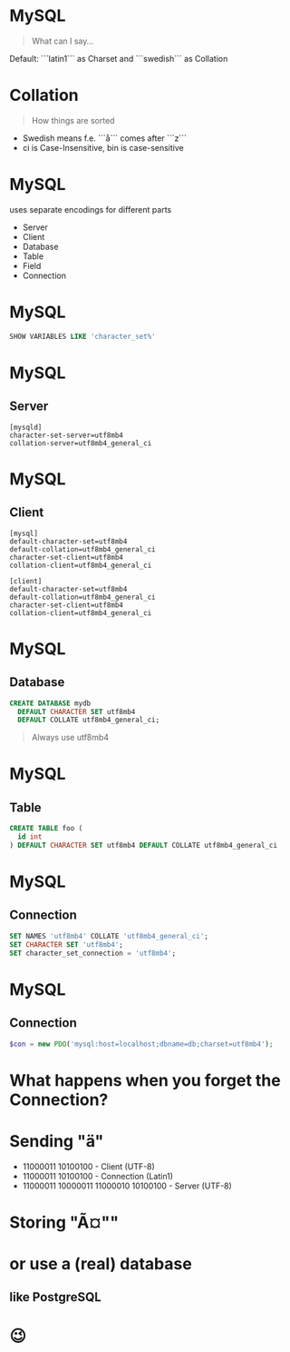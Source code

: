 # MySQL



> What can I say…

<!-- .element: class="fragment"-->Default: ```latin1``` as Charset and ```swedish``` as Collation



# Collation

> How things are sorted

* <!-- .element: class="fragment"-->Swedish means f.e. ```å``` comes after ```z```
* <!-- .element: class="fragment"-->ci is Case-Insensitive, bin is case-sensitive



# MySQL

uses separate encodings for different parts

* <!-- .element: class="fragment"-->Server
* <!-- .element: class="fragment"-->Client
* <!-- .element: class="fragment"-->Database
* <!-- .element: class="fragment"-->Table
* <!-- .element: class="fragment"-->Field
* <!-- .element: class="fragment"-->Connection



# MySQL

```sql
SHOW VARIABLES LIKE 'character_set%'
```



# MySQL

## Server

```config
[mysqld]
character-set-server=utf8mb4
collation-server=utf8mb4_general_ci
```



# MySQL

## Client

```config
[mysql]
default-character-set=utf8mb4
default-collation=utf8mb4_general_ci
character-set-client=utf8mb4
collation-client=utf8mb4_general_ci

[client]
default-character-set=utf8mb4
default-collation=utf8mb4_general_ci
character-set-client=utf8mb4
collation-client=utf8mb4_general_ci
```



# MySQL

## Database

```sql
CREATE DATABASE mydb
  DEFAULT CHARACTER SET utf8mb4
  DEFAULT COLLATE utf8mb4_general_ci;
```

> Always use utf8mb4



# MySQL

## Table

```sql
CREATE TABLE foo (
  id int
) DEFAULT CHARACTER SET utf8mb4 DEFAULT COLLATE utf8mb4_general_ci
```



# MySQL

## Connection

```sql
SET NAMES 'utf8mb4' COLLATE 'utf8mb4_general_ci';
SET CHARACTER SET 'utf8mb4';
SET character_set_connection = 'utf8mb4';
```



# MySQL

## Connection

```php
$con = new PDO('mysql:host=localhost;dbname=db;charset=utf8mb4');
```




# What happens when you forget the Connection?



# Sending "**ä**"

* <!-- .element: class="fragment"-->11000011 10100100 - Client (UTF-8)
* <!-- .element: class="fragment"-->11000011 10100100 - Connection (Latin1)
* <!-- .element: class="fragment"-->11000011 10000011 11000010 10100100 - Server (UTF-8)

# <!-- .element: class="fragment"-->Storing "**Ã¤**""



# or use a (real) database
## like PostgreSQL

# 😉
